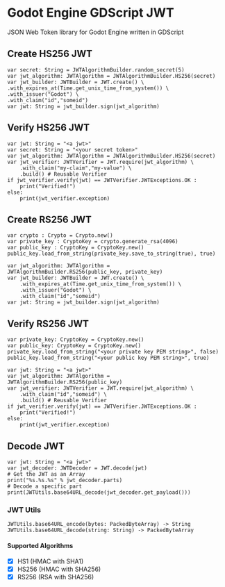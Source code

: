 # Godot Engine GDScript JWT  
JSON Web Token library for Godot Engine written in GDScript 

## Create HS256 JWT
```gdscript
var secret: String = JWTAlgorithmBuilder.random_secret(5)
var jwt_algorithm: JWTAlgorithm = JWTAlgorithmBuilder.HS256(secret)
var jwt_builder: JWTBuilder = JWT.create() \
.with_expires_at(Time.get_unix_time_from_system()) \
.with_issuer("Godot") \
.with_claim("id","someid")
var jwt: String = jwt_builder.sign(jwt_algorithm)
```

## Verify HS256 JWT
```gdscript
var jwt: String = "<a jwt>"
var secret: String = "<your secret token>"
var jwt_algorithm: JWTAlgorithm = JWTAlgorithmBuilder.HS256(secret)
var jwt_verifier: JWTVerifier = JWT.require(jwt_algorithm) \
    .with_claim("my-claim","my-value") \
    .build() # Reusable Verifier
if jwt_verifier.verify(jwt) == JWTVerifier.JWTExceptions.OK :
	print("Verified!")
else:
	print(jwt_verifier.exception)
```

## Create RS256 JWT
```gdscript
var crypto : Crypto = Crypto.new()
var private_key : CryptoKey = crypto.generate_rsa(4096)
var public_key : CryptoKey = CryptoKey.new()
public_key.load_from_string(private_key.save_to_string(true), true)

var jwt_algorithm: JWTAlgorithm = JWTAlgorithmBuilder.RS256(public_key, private_key)
var jwt_builder: JWTBuilder = JWT.create() \
    .with_expires_at(Time.get_unix_time_from_system()) \
    .with_issuer("Godot") \
    .with_claim("id","someid")
var jwt: String = jwt_builder.sign(jwt_algorithm)
```

## Verify RS256 JWT
```gdscript
var private_key: CryptoKey = CryptoKey.new()
var public_key: CryptoKey = CryptoKey.new()
private_key.load_from_string("<your private key PEM string>", false)
public_key.load_from_string("<your public key PEM string>", true)

var jwt: String = "<a jwt>"
var jwt_algorithm: JWTAlgorithm = JWTAlgorithmBuilder.RS256(public_key)
var jwt_verifier: JWTVerifier = JWT.require(jwt_algorithm) \
    .with_claim("id","someid") \
    .build() # Reusable Verifier
if jwt_verifier.verify(jwt) == JWTVerifier.JWTExceptions.OK :
	print("Verified!")
else:
	print(jwt_verifier.exception)
```

## Decode JWT
```gdscript
var jwt: String = "<a jwt>"
var jwt_decoder: JWTDecoder = JWT.decode(jwt)
# Get the JWT as an Array
print("%s.%s.%s" % jwt_decoder.parts)
# Decode a specific part
print(JWTUtils.base64URL_decode(jwt_decoder.get_payload()))
```

### JWT Utils
```gdscript
JWTUtils.base64URL_encode(bytes: PackedByteArray) -> String
JWTUtils.base64URL_decode(string: String) -> PackedByteArray
```

#### Supported Algorithms
- [x] HS1 (HMAC with SHA1)
- [x] HS256 (HMAC with SHA256)
- [x] RS256 (RSA with SHA256)